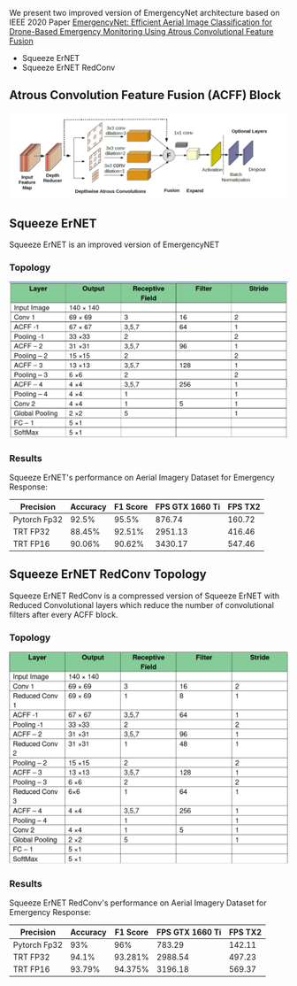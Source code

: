  We present two improved version of EmergencyNet architecture based on IEEE 2020 Paper  [EmergencyNet: Efficient Aerial Image Classification for Drone-Based Emergency Monitoring Using Atrous Convolutional Feature Fusion](https://ieeexplore.ieee.org/abstract/document/9050881)
 - Squeeze ErNET 
 - Squeeze ErNET RedConv
 
## Atrous Convolution Feature Fusion (ACFF) Block 
![ACFF Block](/code/disaster_detection/resources/ACFF.png)

## Squeeze ErNET 
Squeeze ErNET is an improved version of EmergencyNET 
### Topology 
![Squeeze ErNET Topology](/code/disaster_detection/resources/sq_ernet_topology.png)

### Results
Squeeze ErNET's performance on Aerial Imagery Dataset for Emergency Response:

| Precision | Accuracy | F1 Score | FPS GTX 1660 Ti | FPS TX2|
|-----| ---------|----------|---------|------|
| Pytorch Fp32| 92.5%	| 95.5% | 876.74 | 160.72|
| TRT FP32 | 88.45%	| 92.51%| 2951.13| 416.46	|
| TRT FP16|90.06%	|90.62%| 3430.17 |547.46|


## Squeeze ErNET RedConv Topology 
Squeeze ErNET RedConv is a compressed version of Squeeze ErNET with Reduced Convolutional layers which reduce the number of convolutional filters after every ACFF block. 

### Topology
![Squeeze ErNET RedConv Topology](/code/disaster_detection/resources/redconv_topology.png)

### Results
Squeeze ErNET RedConv's performance on Aerial Imagery Dataset for Emergency Response:

| Precision | Accuracy | F1 Score | FPS GTX 1660 Ti | FPS TX2|
|-----|-------------|----------|-------|--------|
| Pytorch Fp32| 93%| 96% |783.29|142.11	|
| TRT FP32 | 94.1%	|93.281%| 2988.54|497.23	|
| TRT FP16|93.79%	|94.375%| 3196.18|569.37|


